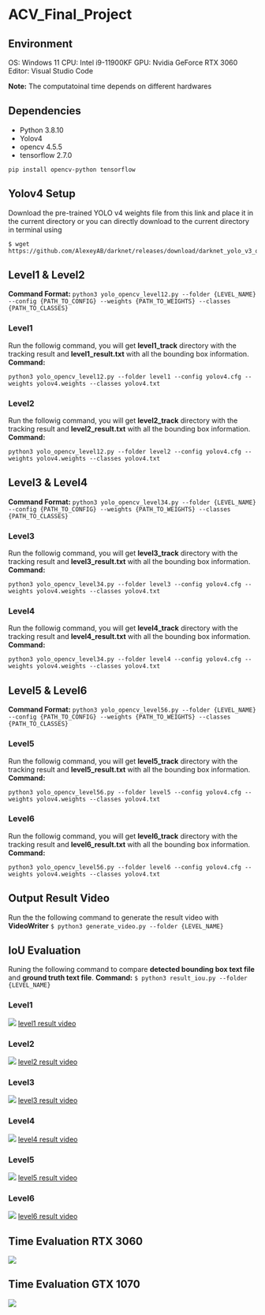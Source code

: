 # ACV_Final_Project

## Environment
OS: Windows 11
CPU: Intel i9-11900KF
GPU: Nvidia GeForce RTX 3060
Editor: Visual Studio Code

**Note:** The computatoinal time depends on different hardwares

## Dependencies
* Python 3.8.10
* Yolov4
* opencv 4.5.5
* tensorflow 2.7.0

`pip install opencv-python tensorflow`

## Yolov4 Setup
Download the pre-trained YOLO v4 weights file from this link and place it in the current directory or you can directly download to the current directory in terminal using
```
$ wget https://github.com/AlexeyAB/darknet/releases/download/darknet_yolo_v3_optimal/yolov4.weights
```


## Level1 & Level2
**Command Format:** 
`python3 yolo_opencv_level12.py --folder {LEVEL_NAME} --config {PATH_TO_CONFIG} --weights {PATH_TO_WEIGHTS} --classes {PATH_TO_CLASSES}`

### Level1 

Run the followig command, you will get **level1_track** directory with the tracking result and **level1_result.txt** with all the bounding box information. 
**Command:**
```python=
python3 yolo_opencv_level12.py --folder level1 --config yolov4.cfg --weights yolov4.weights --classes yolov4.txt
```

### Level2

Run the followig command, you will get **level2_track** directory with the tracking result and **level2_result.txt** with all the bounding box information. 
**Command:**
```python=
python3 yolo_opencv_level12.py --folder level2 --config yolov4.cfg --weights yolov4.weights --classes yolov4.txt
```

## Level3 & Level4
**Command Format:** 
`python3 yolo_opencv_level34.py --folder {LEVEL_NAME} --config {PATH_TO_CONFIG} --weights {PATH_TO_WEIGHTS} --classes {PATH_TO_CLASSES}`

### Level3

Run the followig command, you will get **level3_track** directory with the tracking result and **level3_result.txt** with all the bounding box information. 
**Command:**
```python=
python3 yolo_opencv_level34.py --folder level3 --config yolov4.cfg --weights yolov4.weights --classes yolov4.txt
```

### Level4

Run the followig command, you will get **level4_track** directory with the tracking result and **level4_result.txt** with all the bounding box information. 
**Command:**
```python=
python3 yolo_opencv_level34.py --folder level4 --config yolov4.cfg --weights yolov4.weights --classes yolov4.txt
```

## Level5 & Level6
**Command Format:** 
`python3 yolo_opencv_level56.py --folder {LEVEL_NAME} --config {PATH_TO_CONFIG} --weights {PATH_TO_WEIGHTS} --classes {PATH_TO_CLASSES}`

### Level5

Run the followig command, you will get **level5_track** directory with the tracking result and **level5_result.txt** with all the bounding box information. 
**Command:**
```python=
python3 yolo_opencv_level56.py --folder level5 --config yolov4.cfg --weights yolov4.weights --classes yolov4.txt
```

### Level6

Run the followig command, you will get **level6_track** directory with the tracking result and **level6_result.txt** with all the bounding box information. 
**Command:**
```python=
python3 yolo_opencv_level56.py --folder level6 --config yolov4.cfg --weights yolov4.weights --classes yolov4.txt
```

## Output Result Video
Run the the following command to generate the result video with **VideoWriter**
`$ python3 generate_video.py --folder {LEVEL_NAME}`

## IoU Evaluation
Runing the following command to compare **detected bounding box text file** and **ground truth text file**.
**Command:**
`$ python3 result_iou.py --folder {LEVEL_NAME}`

### Level1
![](result/level1_result.png)
[level1 result video](https://drive.google.com/file/d/126GOoOJGd5_yHWTFSTvYLlLbiQOE9hwe/view?usp=sharing)

### Level2
![](result/level2_result.png)
[level2 result video](https://drive.google.com/file/d/1kt2BnRigdg-q7O_D-Ca2_fVk7F-ewunE/view?usp=sharing)

### Level3
![](result/level3_result.png)
[level3 result video](https://drive.google.com/file/d/16FiyYYx3Bb_UF-l7p24Ng02dtW6XYD9P/view?usp=sharing)

### Level4
![](result/level4_result.png)
[level4 result video](https://drive.google.com/file/d/1rxn5KHgcN0MZhv8zOOhTsv20k2HlPxS-/view?usp=sharing)

### Level5
![](result/level5_result.png)
[level5 result video](https://drive.google.com/file/d/1rxn5KHgcN0MZhv8zOOhTsv20k2HlPxS-/view?usp=sharing)

### Level6
![](result/level6_result.png)
[level6 result video](https://drive.google.com/file/d/1Q4gZAHulHNfoJi7gDZ4h-ZAaE1_UqHIs/view?usp=sharing)

## Time Evaluation RTX 3060
![](result/time_evaluation.png)

## Time Evaluation GTX 1070
![](result/time_evaluation_1070.png)